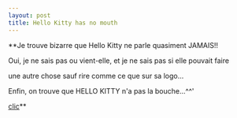```yaml
---
layout: post
title: Hello Kitty has no mouth
---
```


**Je trouve bizarre que Hello Kitty ne parle quasiment JAMAIS!! 

Oui, je ne sais pas ou vient-elle, et je ne sais pas si elle pouvait faire

une autre chose sauf rire comme ce que sur sa logo…

Enfin, on trouve que HELLO KITTY n'a pas la bouche…^^' 

[clic](http://www.tudou.com/home/user_viewDiary.php?vlog_id=74342)**
